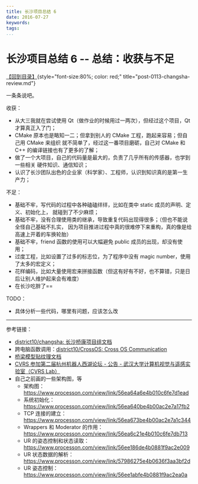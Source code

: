 ```yaml
---
title: 长沙项目总结 6
date: 2016-07-27
keywords:
tags:
...
```


长沙项目总结 6 -- 总结：收获与不足
==================================

[【回到目录】](post-0113-changsha-review.html){style="font-size:80%; color: red;" title="post-0113-changsha-review.md"}

一条条说吧。

收获：

-   从大三我就在尝试使用 Qt（做作业的时候用过一两次），但经过这个项目，Qt 才算真正入了门；
-   CMake 原本也是略知一二；但拿到别人的 CMake 工程，跑起来容易；但自己用 CMake 来组织
    就不简单了，经过这一番项目磨砺，自己对 CMake 和 C++ 的编译链接也有了更多的了解；
-   做了一个大项目，自己的代码量是最大的，负责了几乎所有的传感器，也学到一些相关
    硬件知识、通信知识；
-   认识了长沙团队出色的企业家（科学家）、工程师，认识到知识真的是第一生产力；

不足：

-   基础不牢，写代码的过程中各种磕磕绊绊，比如在类中 static 成员的声明、定义、初始化上，
    就碰到了不少麻烦；
-   基础不牢，没有合理使用类的继承，导致重复代码出现得很多；（但也不能说全怪自己基础不扎实，
    因为项目推进过程中真的很难停下来重构，真的像是给高速上开着的车换轮胎）
-   基础不牢，friend 函数的使用可以大幅避免 public 成员的出现，却没有使用；
-   过度工程，比如设置了过多的标志位，为了程序中没有 magic number，使用了太多的宏定义；
-   花样编码，比如大量使用宏来拼接函数（但这有好有不好，也不算错，只是日后让别人维护起来会有难度）
-   在长沙吃胖了==

TODO：

-   具体分析一些代码，哪里有问题，应该怎么改

---

参考链接：

-   [district10/changsha: 长沙桥康项目组文档](https://github.com/district10/changsha)
-   跨电脑函数调用：[district10/CrossOS: Cross OS Communication](https://github.com/district10/CrossOS)
-   [桥梁模型贴纹理文档](http://tangzx.qiniudn.com/post-0025-doc-bridge-texture.html)
-   [CVRS 参加第二届杭州机器人西湖论坛 - 公告 - 武汉大学计算机视觉与遥感实验室（CVRS Lab）](http://cvrs.whu.edu.cn/index.php?m=content&c=index&a=show&catid=99&id=50)
-   自己之前画的一些架构图，等
    +   架构图：<https://www.processon.com/view/link/56ea64a6e4b010c6fe7d1ead>
    +   系统初始化：<https://www.processon.com/view/link/56ea640be4b00ac2e7a17fb2>
    +   TCP 连接的建立：<https://www.processon.com/view/link/56ea673be4b00ac2e7a1c344>
    +   Wrappers 和 Moderator 的作用：<https://www.processon.com/view/link/56ea6c21e4b010c6fe7db713>
    +   UR 的姿态控制和状态读取：<https://www.processon.com/view/link/56ee186de4b0881f9ac2e009>
    +   UR 状态数据的解析：<https://www.processon.com/view/link/57986275e4b0636f3aa3bf2d>
    +   UR 姿态控制：<https://www.processon.com/view/link/56ee1abfe4b0881f9ac2ea0a>
